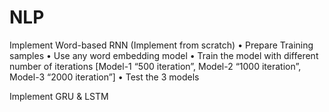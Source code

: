 # NLP

Implement Word-based RNN (Implement from scratch)
• Prepare Training samples
• Use any word embedding model
• Train the model with different number of iterations
[Model-1 “500 iteration”, Model-2 “1000 iteration”, Model-3 “2000 iteration”]
• Test the 3 models

Implement GRU & LSTM
